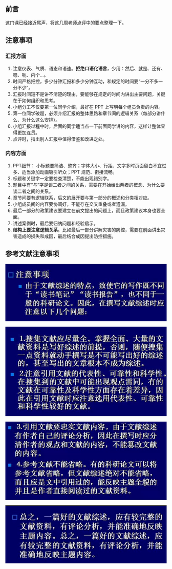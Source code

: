 ## 前言

这门课已经接近尾声，将这几周老师点评中的要点整理一下。

## 注意事项
### 汇报方面

1. 注意仪表、气质、语态和语速。**拒绝口语化语言**，少用：然后、就是、还有、嗯、呃、内个...。
2. 时间严格把控，多少分钟汇报和多少分钟互动，和规定的时间要“一分不多一分不少”。
3. 汇报时间短不是讲不清楚的理由，要能够在规定的时间内讲出主要问题，关键在于如何组织和思考。
4. 小组分工不仅要第一位同学介绍，最好在 PPT 上写明每个组员负责的内容。
5. 第一位同学破题，必须介绍汇报的整体思路和章节间的逻辑关系（每部分讲什么、为什么这么安排）。
6. 小组汇报过程中时，后面的同学适当点一下前面同学讲的内容，这样让整体显得更加连贯。
7. 点评时，指出别人汇报中值得借鉴和改进之处。

### 内容方面
1. PPT细节： 小标题要简洁、整齐；字体大小、行距、文字多时页面留白不宜过多、适当添加动画吸引听众；PPT 规范、衔接流畅。
2. 标题和关键字一定要检查清楚，不能出现错别字。
3. 题目中有“与”字是谈二者之间的关系，需要在开始给出两者的概念、为什么要谈二者之间的关系。
4. 章节间要有逻辑联系，后文的展开要与第一部分的概述和分类相对应。
5. 小组成员间的内容要协调好，不能存在交叉重叠或者遗漏。 
6. 最后一部分的政策建议要建立在前文提出的问题上，而且政策建议本身也要全面。
7. 讲述案例时，最后要归纳问题和经验启示。
8. **结构上要注意逻辑关系**。比如最后一部分讲解灾害的防控，需要在前面讲出灾害造成的损失和成因，最后结合成因提出防控措施。

## 参考文献注意事项

![](./image/2_0.png)

![](./image/2_1.png)

![](./image/2_2.png)

![](./image/2_3.png)